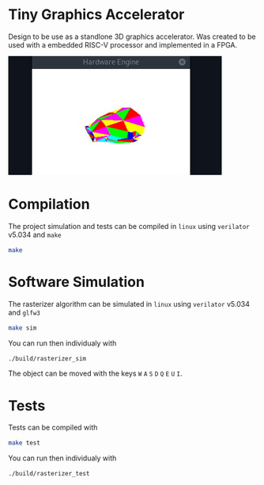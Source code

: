 # Tiny Graphics Accelerator
Design to be use as a standlone 3D graphics accelerator. 
Was created to be used with a embedded RISC-V processor and implemented in a FPGA.


![Cup Simulation](images/cup-rotation.gif)

# Compilation
The project simulation and tests can be compiled in `linux` using `verilator` v5.034 and `make`
```sh
make
```

# Software Simulation
The rasterizer algorithm can be simulated in `linux` using `verilator` v5.034 and `glfw3`
```sh
make sim
```
You can run then individualy with
```sh
./build/rasterizer_sim
```
The object can be moved with the keys `W` `A` `S` `D` `Q` `E` `U` `I`.

# Tests
Tests can be compiled with
```sh
make test
```
You can run then individualy with
```sh
./build/rasterizer_test
```


